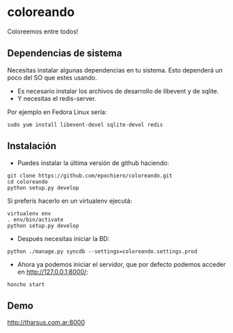 coloreando
==========

Coloreemos entre todos!


Dependencias de sistema
-----------------------
Necesitas instalar algunas dependencias en tu sistema. Esto dependerá un poco del SO que estes usando.

 * Es necesario instalar los archivos de desarrollo de libevent y de sqlite.
 * Y necesitas el redis-server.

Por ejemplo en Fedora Linux sería:

``` 
sudo yum install libevent-devel sqlite-devel redis
``` 

Instalación
-----------

* Puedes instalar la última versión de github haciendo:

``` 
git clone https://github.com/epochiero/coloreando.git
cd coloreando
python setup.py develop
``` 

Si preferís hacerlo en un virtualenv ejecutá:
	
``` 
virtualenv env
. env/bin/activate
python setup.py develop
```

* Después necesitas iniciar la BD:

``` 
python ./manage.py syncdb --settings=coloreando.settings.prod
``` 

* Ahora ya podemos iniciar el servidor, que por defecto podemos acceder en http://127.0.0.1:8000/:

``` 
honcho start
``` 

Demo
----
  http://tharsus.com.ar:8000
